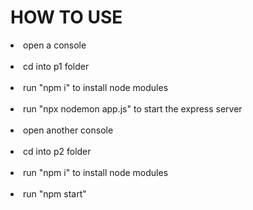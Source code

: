<h1>HOW TO USE</h1>
<p>
<li>open a console</li><br/>
<li>cd into p1 folder</li><br/>
<li>run "npm i" to install node modules</li><br/>
<li>run "npx nodemon app.js" to start the express server</li><br/>
<li>open another console</li><br/>
<li>cd into p2 folder</li><br/>
<li>run "npm i" to install node modules</li><br/>
<li>run "npm start" </li></p>
